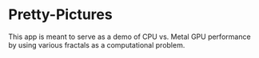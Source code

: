 # Pretty-Pictures

This app is meant to serve as a demo of CPU vs. Metal GPU performance by using various fractals as a computational problem.
